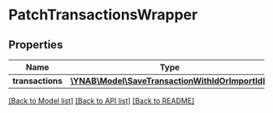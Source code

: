 # PatchTransactionsWrapper

## Properties
Name | Type | Description | Notes
------------ | ------------- | ------------- | -------------
**transactions** | [**\YNAB\Model\SaveTransactionWithIdOrImportId[]**](SaveTransactionWithIdOrImportId.md) |  | 

[[Back to Model list]](../../README.md#documentation-for-models) [[Back to API list]](../../README.md#documentation-for-api-endpoints) [[Back to README]](../../README.md)

